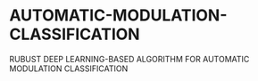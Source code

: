 # AUTOMATIC-MODULATION-CLASSIFICATION
RUBUST DEEP LEARNING-BASED ALGORITHM FOR AUTOMATIC MODULATION CLASSIFICATION
